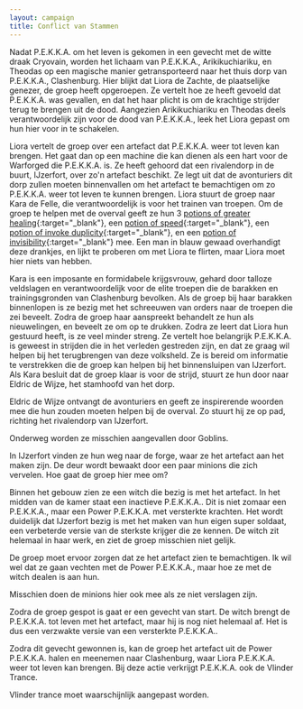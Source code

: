 ```yaml
---
layout: campaign
title: Conflict van Stammen
---
```


Nadat P.E.K.K.A. om het leven is gekomen in een gevecht met de witte draak Cryovain, worden het lichaam van P.E.K.K.A., Arikikuchiariku, en Theodas op een magische manier getransporteerd naar het thuis dorp van P.E.K.K.A., Clashenburg. Hier blijkt dat Liora de Zachte, de plaatselijke genezer, de groep heeft opgeroepen. Ze vertelt hoe ze heeft gevoeld dat P.E.K.K.A. was gevallen, en dat het haar plicht is om de krachtige strijder terug te brengen uit de dood. Aangezien Arikikuchiariku en Theodas deels verantwoordelijk zijn voor de dood van P.E.K.K.A., leek het Liora gepast om hun hier voor in te schakelen.

Liora vertelt de groep over een artefact dat P.E.K.K.A. weer tot leven kan brengen. Het gaat dan op een machine die kan dienen als een hart voor de Warforged die P.E.K.K.A. is. Ze heeft gehoord dat een rivalendorp in de buurt, IJzerfort, over zo'n artefact beschikt. Ze legt uit dat de avonturiers dit dorp zullen moeten binnenvallen om het artefact te bemachtigen om zo P.E.K.K.A. weer tot leven te kunnen brengen. Liora stuurt de groep naar Kara de Felle, die verantwoordelijk is voor het trainen van troepen. Om de groep te helpen met de overval geeft ze hun 3 [potions of greater healing](https://www.dndbeyond.com/magic-items/4708-potions-of-healing){:target="_blank"}, een [potion of speed](https://www.dndbeyond.com/magic-items/4714-potion-of-speed){:target="_blank"}, een [potion of invoke duplicity](https://dnd5e.wikidot.com/cleric:trickery){:target="_blank"}, en een [potion of invisibility](https://www.dndbeyond.com/magic-items/4710-potion-of-invisibility){:target="_blank"} mee. Een man in blauw gewaad overhandigt deze drankjes, en lijkt te proberen om met Liora te flirten, maar Liora moet hier niets van hebben.

Kara is een imposante en formidabele krijgsvrouw, gehard door talloze veldslagen en verantwoordelijk voor de elite troepen die de barakken en trainingsgronden van Clashenburg bevolken. Als de groep bij haar barakken binnenlopen is ze bezig met het schreeuwen van orders naar de troepen die zei beveelt. Zodra de groep haar aanspreekt behandelt ze hun als nieuwelingen, en beveelt ze om op te drukken. Zodra ze leert dat Liora hun gestuurd heeft, is ze veel minder streng. Ze vertelt hoe belangrijk P.E.K.K.A. is geweest in strijden die in het verleden gestreden zijn, en dat ze graag wil helpen bij het terugbrengen van deze volksheld. Ze is bereid om informatie te verstrekken die de groep kan helpen bij het binnensluipen van IJzerfort. Als Kara besluit dat de groep klaar is voor de strijd, stuurt ze hun door naar Eldric de Wijze, het stamhoofd van het dorp.

Eldric de Wijze ontvangt de avonturiers en geeft ze inspirerende woorden mee die hun zouden moeten helpen bij de overval. Zo stuurt hij ze op pad, richting het rivalendorp van IJzerfort.

<p class="unpublished">Onderweg worden ze misschien aangevallen door Goblins.</p>

In IJzerfort vinden ze hun weg naar de forge, waar ze het artefact aan het maken zijn. De deur wordt bewaakt door een paar minions die zich vervelen. 
<span class="unpublished">Hoe gaat de groep hier mee om?</span>

Binnen het gebouw zien ze een witch die bezig is met het artefact. In het midden van de kamer staat een inactieve P.E.K.K.A.. Dit is niet zomaar een P.E.K.K.A., maar een Power P.E.K.K.A. met versterkte krachten. Het wordt duidelijk dat IJzerfort bezig is met het maken van hun eigen super soldaat, een verbeterde versie van de sterkste krijger die ze kennen. <span class="unpublished">De witch zit helemaal in haar werk, en ziet de groep misschien niet gelijk.</span>

<p class="unpublished">De groep moet ervoor zorgen dat ze het artefact zien te bemachtigen. Ik wil wel dat ze gaan vechten met de Power P.E.K.K.A., maar hoe ze met de witch dealen is aan hun.</p>

<p class="unpublished">Misschien doen de minions hier ook mee als ze niet verslagen zijn.</p>

Zodra de groep gespot is gaat er een gevecht van start. De witch brengt de P.E.K.K.A. tot leven met het artefact, maar hij is nog niet helemaal af. Het is dus een verzwakte versie van een versterkte P.E.K.K.A..

<p class="unpublished">Zodra dit gevecht gewonnen is, kan de groep het artefact uit de Power P.E.K.K.A. halen en meenemen naar Clashenburg, waar Liora P.E.K.K.A. weer tot leven kan brengen. Bij deze actie verkrijgt P.E.K.K.A. ook de Vlinder Trance.</p>

<p class="unpublished">Vlinder trance moet waarschijnlijk aangepast worden.</p>